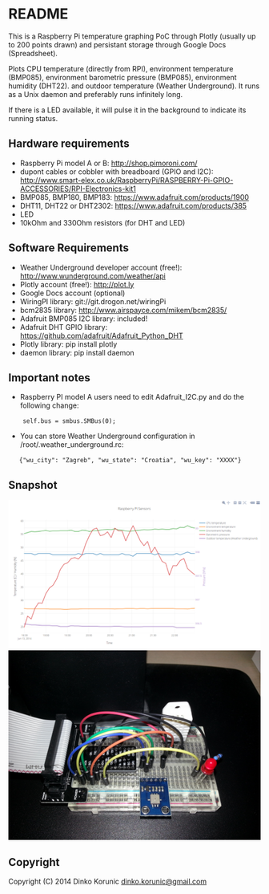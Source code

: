 README
======

This is a Raspberry Pi temperature graphing PoC through Plotly (usually up
to 200 points drawn) and persistant storage through Google Docs
(Spreadsheet).

Plots CPU temperature (directly from RPI), environment temperature
(BMP085), environment barometric pressure (BMP085), environment humidity
(DHT22).  and outdoor temperature (Weather Underground). It runs as a Unix
daemon and preferably runs infinitely long.

If there is a LED available, it will pulse it in the background to indicate its
running status.


Hardware requirements
---------------------
* Raspberry Pi model A or B: http://shop.pimoroni.com/
* dupont cables or cobbler with breadboard (GPIO and I2C):
  http://www.smart-elex.co.uk/RaspberryPi/RASPBERRY-Pi-GPIO-ACCESSORIES/RPI-Electronics-kit1
* BMP085, BMP180, BMP183: https://www.adafruit.com/products/1900
* DHT11, DHT22 or DHT2302: https://www.adafruit.com/products/385
* LED
* 10kOhm and 330Ohm resistors (for DHT and LED)

Software Requirements
---------------------
* Weather Underground developer account (free!): http://www.wunderground.com/weather/api
* Plotly account (free!): http://plot.ly
* Google Docs account (optional)
* WiringPI library: git://git.drogon.net/wiringPi
* bcm2835 library: http://www.airspayce.com/mikem/bcm2835/
* Adafruit BMP085 I2C library: included!
* Adafruit DHT GPIO library: https://github.com/adafruit/Adafruit_Python_DHT
* Plotly library: pip install plotly
* daemon library: pip install daemon

Important notes
---------------
* Raspberry PI model A users need to edit Adafruit_I2C.py and do the following change:

```
    self.bus = smbus.SMBus(0);
```

* You can store Weather Underground configuration in /root/.weather_underground.rc:

```
   {"wu_city": "Zagreb", "wu_state": "Croatia", "wu_key": "XXXX"}
```

Snapshot
--------
![/rpi-plot.png](/rpi-plot.png)
![/rpi-board.png](/rpi-board.png)

Copyright
---------
Copyright (C) 2014  Dinko Korunic <dinko.korunic@gmail.com>
